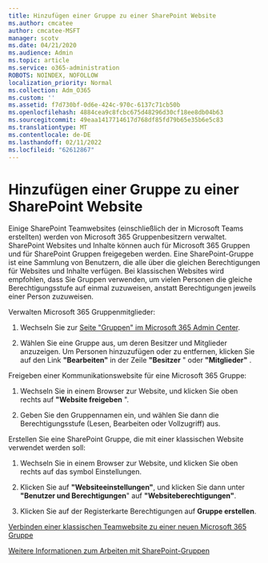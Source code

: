 ```yaml
---
title: Hinzufügen einer Gruppe zu einer SharePoint Website
ms.author: cmcatee
author: cmcatee-MSFT
manager: scotv
ms.date: 04/21/2020
ms.audience: Admin
ms.topic: article
ms.service: o365-administration
ROBOTS: NOINDEX, NOFOLLOW
localization_priority: Normal
ms.collection: Adm_O365
ms.custom: ''
ms.assetid: f7d730bf-0d6e-424c-970c-6137c71cb50b
ms.openlocfilehash: 4884cea9c8fcbc675d48296d30cf18ee8db04b63
ms.sourcegitcommit: 49eaa1417714617d768df85fd79b65e35b6e5c83
ms.translationtype: MT
ms.contentlocale: de-DE
ms.lasthandoff: 02/11/2022
ms.locfileid: "62612867"
---
```

# <a name="add-a-group-to-a-sharepoint-site"></a>Hinzufügen einer Gruppe zu einer SharePoint Website

Einige SharePoint Teamwebsites (einschließlich der in Microsoft Teams erstellten) werden von Microsoft 365 Gruppenbesitzern verwaltet. SharePoint Websites und Inhalte können auch für Microsoft 365 Gruppen und für SharePoint Gruppen freigegeben werden. Eine SharePoint-Gruppe ist eine Sammlung von Benutzern, die alle über die gleichen Berechtigungen für Websites und Inhalte verfügen. Bei klassischen Websites wird empfohlen, dass Sie Gruppen verwenden, um vielen Personen die gleiche Berechtigungsstufe auf einmal zuzuweisen, anstatt Berechtigungen jeweils einer Person zuzuweisen.
  
Verwalten Microsoft 365 Gruppenmitglieder:
  
1. Wechseln Sie zur [Seite "Gruppen" im Microsoft 365 Admin Center](https://portal.office.com/adminportal/home#/groups).
    
2. Wählen Sie eine Gruppe aus, um deren Besitzer und Mitglieder anzuzeigen. Um Personen hinzuzufügen oder zu entfernen, klicken Sie auf den Link **"Bearbeiten"** in der Zeile **"Besitzer** " oder **"Mitglieder"** . 
    
Freigeben einer Kommunikationswebsite für eine Microsoft 365 Gruppe:
  
1. Wechseln Sie in einem Browser zur Website, und klicken Sie oben rechts auf **"Website freigeben** ". 
    
2. Geben Sie den Gruppennamen ein, und wählen Sie dann die Berechtigungsstufe (Lesen, Bearbeiten oder Vollzugriff) aus.
    
Erstellen Sie eine SharePoint Gruppe, die mit einer klassischen Website verwendet werden soll:
  
1. Wechseln Sie in einem Browser zur Website, und klicken Sie oben rechts auf das symbol Einstellungen.
    
2. Klicken Sie auf **"Websiteeinstellungen"**, und klicken Sie dann unter **"Benutzer und Berechtigungen**" auf **"Websiteberechtigungen"**.
    
3. Klicken Sie auf der Registerkarte Berechtigungen auf **Gruppe erstellen**.
    
[Verbinden einer klassischen Teamwebsite zu einer neuen Microsoft 365 Gruppe](https://go.microsoft.com/fwlink/?linkid=2008654)
  
[Weitere Informationen zum Arbeiten mit SharePoint-Gruppen](https://go.microsoft.com/fwlink/?linkid=874658)
  

